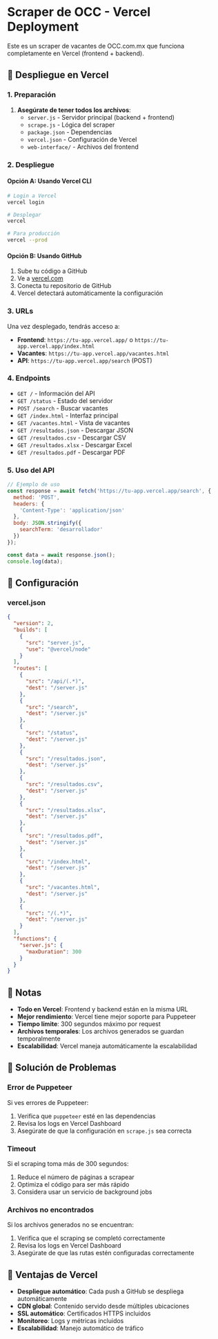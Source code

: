 # Scraper de OCC - Vercel Deployment

Este es un scraper de vacantes de OCC.com.mx que funciona completamente en Vercel (frontend + backend).

## 🚀 Despliegue en Vercel

### 1. Preparación

1. **Asegúrate de tener todos los archivos**:
   - `server.js` - Servidor principal (backend + frontend)
   - `scrape.js` - Lógica del scraper
   - `package.json` - Dependencias
   - `vercel.json` - Configuración de Vercel
   - `web-interface/` - Archivos del frontend

### 2. Despliegue

#### Opción A: Usando Vercel CLI
```bash
# Login a Vercel
vercel login

# Desplegar
vercel

# Para producción
vercel --prod
```

#### Opción B: Usando GitHub
1. Sube tu código a GitHub
2. Ve a [vercel.com](https://vercel.com)
3. Conecta tu repositorio de GitHub
4. Vercel detectará automáticamente la configuración

### 3. URLs

Una vez desplegado, tendrás acceso a:
- **Frontend**: `https://tu-app.vercel.app/` o `https://tu-app.vercel.app/index.html`
- **Vacantes**: `https://tu-app.vercel.app/vacantes.html`
- **API**: `https://tu-app.vercel.app/search` (POST)

### 4. Endpoints

- `GET /` - Información del API
- `GET /status` - Estado del servidor
- `POST /search` - Buscar vacantes
- `GET /index.html` - Interfaz principal
- `GET /vacantes.html` - Vista de vacantes
- `GET /resultados.json` - Descargar JSON
- `GET /resultados.csv` - Descargar CSV
- `GET /resultados.xlsx` - Descargar Excel
- `GET /resultados.pdf` - Descargar PDF

### 5. Uso del API

```javascript
// Ejemplo de uso
const response = await fetch('https://tu-app.vercel.app/search', {
  method: 'POST',
  headers: {
    'Content-Type': 'application/json'
  },
  body: JSON.stringify({
    searchTerm: 'desarrollador'
  })
});

const data = await response.json();
console.log(data);
```

## 🔧 Configuración

### vercel.json
```json
{
  "version": 2,
  "builds": [
    {
      "src": "server.js",
      "use": "@vercel/node"
    }
  ],
  "routes": [
    {
      "src": "/api/(.*)",
      "dest": "/server.js"
    },
    {
      "src": "/search",
      "dest": "/server.js"
    },
    {
      "src": "/status",
      "dest": "/server.js"
    },
    {
      "src": "/resultados.json",
      "dest": "/server.js"
    },
    {
      "src": "/resultados.csv",
      "dest": "/server.js"
    },
    {
      "src": "/resultados.xlsx",
      "dest": "/server.js"
    },
    {
      "src": "/resultados.pdf",
      "dest": "/server.js"
    },
    {
      "src": "/index.html",
      "dest": "/server.js"
    },
    {
      "src": "/vacantes.html",
      "dest": "/server.js"
    },
    {
      "src": "/(.*)",
      "dest": "/server.js"
    }
  ],
  "functions": {
    "server.js": {
      "maxDuration": 300
    }
  }
}
```

## 📝 Notas

- **Todo en Vercel**: Frontend y backend están en la misma URL
- **Mejor rendimiento**: Vercel tiene mejor soporte para Puppeteer
- **Tiempo límite**: 300 segundos máximo por request
- **Archivos temporales**: Los archivos generados se guardan temporalmente
- **Escalabilidad**: Vercel maneja automáticamente la escalabilidad

## 🐛 Solución de Problemas

### Error de Puppeteer
Si ves errores de Puppeteer:
1. Verifica que `puppeteer` esté en las dependencias
2. Revisa los logs en Vercel Dashboard
3. Asegúrate de que la configuración en `scrape.js` sea correcta

### Timeout
Si el scraping toma más de 300 segundos:
1. Reduce el número de páginas a scrapear
2. Optimiza el código para ser más rápido
3. Considera usar un servicio de background jobs

### Archivos no encontrados
Si los archivos generados no se encuentran:
1. Verifica que el scraping se completó correctamente
2. Revisa los logs en Vercel Dashboard
3. Asegúrate de que las rutas estén configuradas correctamente

## 🎯 Ventajas de Vercel

- **Despliegue automático**: Cada push a GitHub se despliega automáticamente
- **CDN global**: Contenido servido desde múltiples ubicaciones
- **SSL automático**: Certificados HTTPS incluidos
- **Monitoreo**: Logs y métricas incluidos
- **Escalabilidad**: Manejo automático de tráfico
